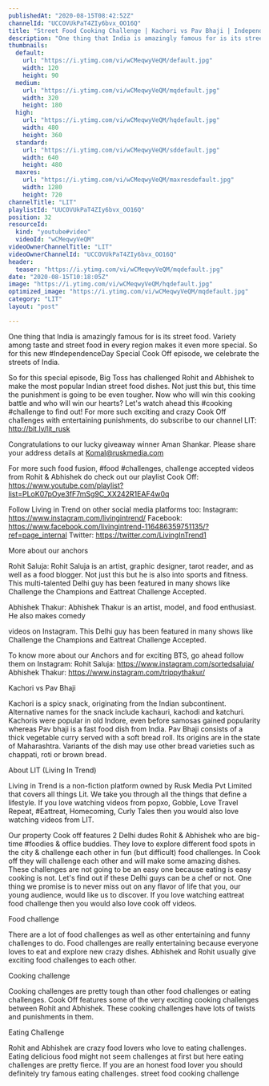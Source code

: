 ```yaml
---
publishedAt: "2020-08-15T08:42:52Z"
channelId: "UCCOVUkPaT4ZIy6bvx_OO16Q"
title: "Street Food Cooking Challenge | Kachori vs Pav Bhaji | Independence Day Special |  [Cook Off#15] ​"
description: "One thing that India is amazingly famous for is its street food. Variety among taste and street food in every region makes it even more special. So for this new #IndependenceDay Special Cook Off episode, we celebrate the streets of India.\n\nSo for this special episode, Big Toss has challenged Rohit and Abhishek to make the most popular Indian street food dishes. Not just this but, this time the punishment is going to be even tougher. Now who will win this cooking battle and who will win our hearts? Let's watch ahead this #cooking #challenge to find out! For more such exciting and crazy Cook Off challenges with entertaining punishments, do subscribe to our channel LIT: http://bit.ly/lit_rusk\n\nCongratulations to our lucky giveaway winner Aman Shankar. Please share your address details at Komal@ruskmedia.com\n\nFor more such food fusion, #food #challenges, challenge accepted videos from Rohit & Abhishek do check out our playlist Cook Off: https://www.youtube.com/playlist?list=PLoK07pOye3fF7mSg9C_XX242R1EAF4w0q\n\nFollow Living in Trend on other social media platforms too: Instagram: https://www.instagram.com/livingintrend/ Facebook: https://www.facebook.com/livingintrend-116486359751135/?ref=page_internal Twitter: https://twitter.com/LivingInTrend1\n\nMore about our anchors\n\nRohit Saluja: Rohit Saluja is an artist, graphic designer, tarot reader, and as well as a food blogger. Not just this but he is also into sports and fitness. This multi-talented Delhi guy has been featured in many shows like Challenge the Champions and Eattreat Challenge Accepted.\n\nAbhishek Thakur: Abhishek Thakur is an artist, model, and food enthusiast. He also makes comedy\n\nvideos on Instagram. This Delhi guy has been featured in many shows like Challenge the Champions and Eattreat Challenge Accepted.\n\nTo know more about our Anchors and for exciting BTS, go ahead follow them on Instagram: Rohit Saluja: https://www.instagram.com/sortedsaluja/ Abhishek Thakur: https://www.instagram.com/trippythakur/\n\nKachori vs Pav Bhaji\n\nKachori is a spicy snack, originating from the Indian subcontinent. Alternative names for the snack include kachauri, kachodi and katchuri. Kachoris were popular in old Indore, even before samosas gained popularity whereas Pav bhaji is a fast food dish from India. Pav Bhaji consists of a thick vegetable curry served with a soft bread roll. Its origins are in the state of Maharashtra. Variants of the dish may use other bread varieties such as chappati, roti or brown bread.\n\nAbout LIT (Living In Trend)\n\nLiving in Trend is a non-fiction platform owned by Rusk Media Pvt Limited that covers all things Lit. We take you through all the things that define a lifestyle. If you love watching videos from popxo, Gobble, Love Travel Repeat, #Eattreat, Homecoming, Curly Tales then you would also love watching videos from LIT.\n\nOur property Cook off features 2 Delhi dudes Rohit & Abhishek who are big-time #foodies & office buddies. They love to explore different food spots in the city & challenge each other in fun (but difficult) food challenges. In Cook off they will challenge each other and will make some amazing dishes. These challenges are not going to be an easy one because eating is easy cooking is not. Let's find out if these Delhi guys can be a chef or not. One thing we promise is to never miss out on any flavor of life that you, our young audience, would like us to discover. If you love watching eattreat food challenge then you would also love cook off videos.\n\nFood challenge\n\nThere are a lot of food challenges as well as other entertaining and funny challenges to do. Food challenges are really entertaining because everyone loves to eat and explore new crazy dishes. Abhishek and Rohit usually give exciting food challenges to each other.\n\nCooking challenge\n\nCooking challenges are pretty tough than other food challenges or eating challenges. Cook Off features some of the very exciting cooking challenges between Rohit and Abhishek. These cooking challenges have lots of twists and punishments in them.\n\nEating Challenge\n\nRohit and Abhishek are crazy food lovers who love to eating challenges. Eating delicious food might not seem challenges at first but here eating challenges are pretty fierce. If you are an honest food lover you should definitely try famous eating challenges. street food cooking challenge"
thumbnails:
  default:
    url: "https://i.ytimg.com/vi/wCMeqwyVeQM/default.jpg"
    width: 120
    height: 90
  medium:
    url: "https://i.ytimg.com/vi/wCMeqwyVeQM/mqdefault.jpg"
    width: 320
    height: 180
  high:
    url: "https://i.ytimg.com/vi/wCMeqwyVeQM/hqdefault.jpg"
    width: 480
    height: 360
  standard:
    url: "https://i.ytimg.com/vi/wCMeqwyVeQM/sddefault.jpg"
    width: 640
    height: 480
  maxres:
    url: "https://i.ytimg.com/vi/wCMeqwyVeQM/maxresdefault.jpg"
    width: 1280
    height: 720
channelTitle: "LIT"
playlistId: "UUCOVUkPaT4ZIy6bvx_OO16Q"
position: 32
resourceId:
  kind: "youtube#video"
  videoId: "wCMeqwyVeQM"
videoOwnerChannelTitle: "LIT"
videoOwnerChannelId: "UCCOVUkPaT4ZIy6bvx_OO16Q"
header:
  teaser: "https://i.ytimg.com/vi/wCMeqwyVeQM/mqdefault.jpg"
date: "2020-08-15T10:18:05Z"
image: "https://i.ytimg.com/vi/wCMeqwyVeQM/hqdefault.jpg"
optimized_image: "https://i.ytimg.com/vi/wCMeqwyVeQM/mqdefault.jpg"
category: "LIT"
layout: "post"

---
```

One thing that India is amazingly famous for is its street food. Variety among taste and street food in every region makes it even more special. So for this new #IndependenceDay Special Cook Off episode, we celebrate the streets of India.

So for this special episode, Big Toss has challenged Rohit and Abhishek to make the most popular Indian street food dishes. Not just this but, this time the punishment is going to be even tougher. Now who will win this cooking battle and who will win our hearts? Let's watch ahead this #cooking #challenge to find out! For more such exciting and crazy Cook Off challenges with entertaining punishments, do subscribe to our channel LIT: http://bit.ly/lit_rusk

Congratulations to our lucky giveaway winner Aman Shankar. Please share your address details at Komal@ruskmedia.com

For more such food fusion, #food #challenges, challenge accepted videos from Rohit & Abhishek do check out our playlist Cook Off: https://www.youtube.com/playlist?list=PLoK07pOye3fF7mSg9C_XX242R1EAF4w0q

Follow Living in Trend on other social media platforms too: Instagram: https://www.instagram.com/livingintrend/ Facebook: https://www.facebook.com/livingintrend-116486359751135/?ref=page_internal Twitter: https://twitter.com/LivingInTrend1

More about our anchors

Rohit Saluja: Rohit Saluja is an artist, graphic designer, tarot reader, and as well as a food blogger. Not just this but he is also into sports and fitness. This multi-talented Delhi guy has been featured in many shows like Challenge the Champions and Eattreat Challenge Accepted.

Abhishek Thakur: Abhishek Thakur is an artist, model, and food enthusiast. He also makes comedy

videos on Instagram. This Delhi guy has been featured in many shows like Challenge the Champions and Eattreat Challenge Accepted.

To know more about our Anchors and for exciting BTS, go ahead follow them on Instagram: Rohit Saluja: https://www.instagram.com/sortedsaluja/ Abhishek Thakur: https://www.instagram.com/trippythakur/

Kachori vs Pav Bhaji

Kachori is a spicy snack, originating from the Indian subcontinent. Alternative names for the snack include kachauri, kachodi and katchuri. Kachoris were popular in old Indore, even before samosas gained popularity whereas Pav bhaji is a fast food dish from India. Pav Bhaji consists of a thick vegetable curry served with a soft bread roll. Its origins are in the state of Maharashtra. Variants of the dish may use other bread varieties such as chappati, roti or brown bread.

About LIT (Living In Trend)

Living in Trend is a non-fiction platform owned by Rusk Media Pvt Limited that covers all things Lit. We take you through all the things that define a lifestyle. If you love watching videos from popxo, Gobble, Love Travel Repeat, #Eattreat, Homecoming, Curly Tales then you would also love watching videos from LIT.

Our property Cook off features 2 Delhi dudes Rohit & Abhishek who are big-time #foodies & office buddies. They love to explore different food spots in the city & challenge each other in fun (but difficult) food challenges. In Cook off they will challenge each other and will make some amazing dishes. These challenges are not going to be an easy one because eating is easy cooking is not. Let's find out if these Delhi guys can be a chef or not. One thing we promise is to never miss out on any flavor of life that you, our young audience, would like us to discover. If you love watching eattreat food challenge then you would also love cook off videos.

Food challenge

There are a lot of food challenges as well as other entertaining and funny challenges to do. Food challenges are really entertaining because everyone loves to eat and explore new crazy dishes. Abhishek and Rohit usually give exciting food challenges to each other.

Cooking challenge

Cooking challenges are pretty tough than other food challenges or eating challenges. Cook Off features some of the very exciting cooking challenges between Rohit and Abhishek. These cooking challenges have lots of twists and punishments in them.

Eating Challenge

Rohit and Abhishek are crazy food lovers who love to eating challenges. Eating delicious food might not seem challenges at first but here eating challenges are pretty fierce. If you are an honest food lover you should definitely try famous eating challenges. street food cooking challenge